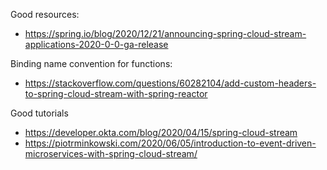 Good resources:

* https://spring.io/blog/2020/12/21/announcing-spring-cloud-stream-applications-2020-0-0-ga-release

Binding name convention for functions:

* https://stackoverflow.com/questions/60282104/add-custom-headers-to-spring-cloud-stream-with-spring-reactor

Good tutorials

* https://developer.okta.com/blog/2020/04/15/spring-cloud-stream
* https://piotrminkowski.com/2020/06/05/introduction-to-event-driven-microservices-with-spring-cloud-stream/